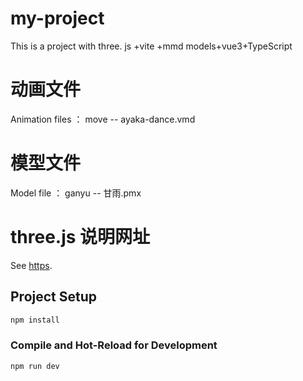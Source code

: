 # my-project

This is a project with three. js +vite +mmd models+vue3+TypeScript

# 动画文件

Animation files ： move -- ayaka-dance.vmd

# 模型文件

Model file ： ganyu -- 甘雨.pmx

# three.js 说明网址

See [https](https://www.wenjiangs.com/docs/three-js-docs).

## Project Setup

```sh
npm install
```

### Compile and Hot-Reload for Development

```sh
npm run dev
```
